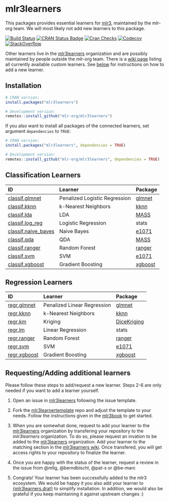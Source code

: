 # mlr3learners

This packages provides essential learners for [mlr3](https://mlr3.mlr-org.com), maintained by the mlr-org team.
We will most likely not add new learners to this package.

<!-- badges: start -->
[![Build Status](https://travis-ci.org/mlr-org/mlr3learners.svg?branch=master)](https://travis-ci.org/mlr-org/mlr3learners)
[![CRAN Status Badge](https://www.r-pkg.org/badges/version-ago/mlr3learners)](https://cran.r-project.org/package=mlr3learners)
[![Cran Checks](https://cranchecks.info/badges/worst/mlr3learners)](https://cran.r-project.org/web/checks/check_results_mlr3learners.html)
[![Codecov](https://codecov.io/gh/mlr-org/mlr3learners/branch/master/graph/badge.svg)](https://codecov.io/gh/mlr-org/mlr3learners)
[![StackOverflow](https://img.shields.io/badge/stackoverflow-mlr3-orange.svg)](https://stackoverflow.com/questions/tagged/mlr3)
<!-- badges: end -->

Other learners live in the [mlr3learners](https://github.com/mlr3learners) organization and are possibly maintained by people outside the mlr-org team.
There is a [wiki page](https://github.com/mlr-org/mlr3learners/wiki/) listing all currently available custom learners.
See [below](#requestingadding-additional-learners) for instructions on how to add a new learner.

## Installation

```r
# CRAN version:
install.packages("mlr3learners")

# Development version:
remotes::install_github("mlr-org/mlr3learners")
```

If you also want to install all packages of the connected learners, set argument `dependencies` to `TRUE`:
```r
# CRAN version:
install.packages("mlr3learners", dependencies = TRUE)

# Development version:
remotes::install_github("mlr-org/mlr3learners", dependencies = TRUE)
```


## Classification Learners

| ID                                                                                                      | Learner                       | Package                                               |
| :------------------------------------------------------------------------------------------------------ | :---------------------------- | :---------------------------------------------------- |
| [classif.glmnet](https://mlr3learners.mlr-org.com/reference/mlr_learners_classif.glmnet.html)           | Penalized Logistic Regression | [glmnet](https://cran.r-project.org/package=glmnet)   |
| [classif.kknn](https://mlr3learners.mlr-org.com/reference/mlr_learners_classif.kknn.html)               | k-Nearest Neighbors           | [kknn](https://cran.r-project.org/package=kknn)       |
| [classif.lda](https://mlr3learners.mlr-org.com/reference/mlr_learners_classif.lda.html)                 | LDA                           | [MASS](https://cran.r-project.org/package=MASS)       |
| [classif.log_reg](https://mlr3learners.mlr-org.com/reference/mlr_learners_classif.log_reg.html)         | Logistic Regression           | stats                                                 |
| [classif.naive_bayes](https://mlr3learners.mlr-org.com/reference/mlr_learners_classif.naive_bayes.html) | Naive Bayes                   | [e1071](https://cran.r-project.org/package=e1071)     |
| [classif.qda](https://mlr3learners.mlr-org.com/reference/mlr_learners_classif.qda.html)                 | QDA                           | [MASS](https://cran.r-project.org/package=MASS)       |
| [classif.ranger](https://mlr3learners.mlr-org.com/reference/mlr_learners_classif.ranger.html)           | Random Forest                 | [ranger](https://cran.r-project.org/package=ranger)   |
| [classif.svm](https://mlr3learners.mlr-org.com/reference/mlr_learners_classif.svm.html)                 | SVM                           | [e1071](https://cran.r-project.org/package=e1071)     |
| [classif.xgboost](https://mlr3learners.mlr-org.com/reference/mlr_learners_classif.xgboost.html)         | Gradient Boosting             | [xgboost](https://cran.r-project.org/package=xgboost) |

## Regression Learners

| ID                                                                                        | Learner                     | Package                                                       |
| :---------------------------------------------------------------------------------------- | :-------------------------- | :------------------------------------------------------------ |
| [regr.glmnet](https://mlr3learners.mlr-org.com/reference/mlr_learners_regr.glmnet.html)   | Penalized Linear Regression | [glmnet](https://cran.r-project.org/package=glmnet)           |
| [regr.kknn](https://mlr3learners.mlr-org.com/reference/mlr_learners_regr.kknn.html)       | k-Nearest Neighbors         | [kknn](https://cran.r-project.org/package=kknn)               |
| [regr.km](https://mlr3learners.mlr-org.com/reference/mlr_learners_regr.km.html)           | Kriging                     | [DiceKriging](https://cran.r-project.org/package=DiceKriging) |
| [regr.lm](https://mlr3learners.mlr-org.com/reference/mlr_learners_regr.lm.html)           | Linear Regression           | stats                                                         |
| [regr.ranger](https://mlr3learners.mlr-org.com/reference/mlr_learners_regr.ranger.html)   | Random Forest               | [ranger](https://cran.r-project.org/package=ranger)           |
| [regr.svm](https://mlr3learners.mlr-org.com/reference/mlr_learners_regr.svm.html)         | SVM                         | [e1071](https://cran.r-project.org/package=e1071)             |
| [regr.xgboost](https://mlr3learners.mlr-org.com/reference/mlr_learners_regr.xgboost.html) | Gradient Boosting           | [xgboost](https://cran.r-project.org/package=xgboost)         |

## Requesting/Adding additional learners

Please follow these steps to add/request a new learner.
Steps 2-6 are only needed if you want to add a learner yourself.

1. Open an issue in [mlr3learners](https://github.com/mlr-org/mlr3learners/issues) following the issue template.

1. Fork the [mlr3learnertemplate](https://github.com/mlr-org/mlr3learnertemplate) repo and adjust the template to your needs.
   Follow the instructions given in the [mlr3book](https://mlr3book.mlr-org.com/extending-learners.html) to get started.

2. When you are somewhat done, request to add your learner to the [mlr3learners](https://github.com/mlr3learners) organization by transfering your repository to the _mlr3learners_ organization.
   To do so, please request an invation to be added to the [mlr3learners](https://github.com/mlr3learners) organization.
   Add your learner to the matching section in the [mlr3learners wiki](https://github.com/mlr-org/mlr3learners/wiki).
   Once transfered, you will get access rights to your repository to finalize the learner.

3. Once you are happy with the status of the learner, request a review in the issue from @mllg, @berndbischl, @pat-s or @be-marc

5. Congrats! Your learner has been successfully added to the mlr3 ecosystem.
   We would be happy it you also add your learner to [{mlr3learners.drat}](https://github.com/mlr3learners/mlr3learners.drat) to simplify installation.
   In addition, we would also be grateful if you keep maintaining it against upstream changes :)
